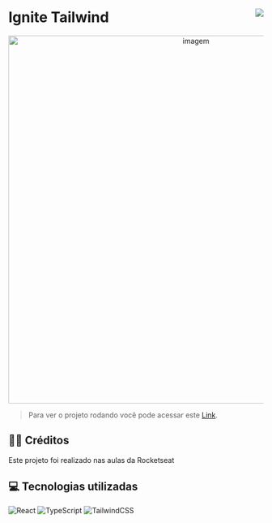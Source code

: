 # Ignite Tailwind <img align="right" src="https://img.shields.io/static/v1?label=STATUS&message=Está %20Em andamento &color=red&style=for-the-badge"/>

<div align="center" >
    <img width="725rem" src="" alt="imagem">
</div>

> Para ver o projeto rodando você pode acessar este [Link](https://ignite-tailwind-kappa.vercel.app/).

<h2>👨‍🏫 Créditos</h2>
<p>Este projeto foi realizado nas aulas da Rocketseat 

<h2>💻 Tecnologias utilizadas</h2>

<div style="display: inline_block">
  
![React](https://img.shields.io/badge/react-%2320232a.svg?style=for-the-badge&logo=react&logoColor=%2361DAFB)
![TypeScript](https://img.shields.io/badge/typescript-%23007ACC.svg?style=for-the-badge&logo=typescript&logoColor=white)
![TailwindCSS](https://img.shields.io/badge/tailwindcss-%2338B2AC.svg?style=for-the-badge&logo=tailwind-css&logoColor=white)

</div>

